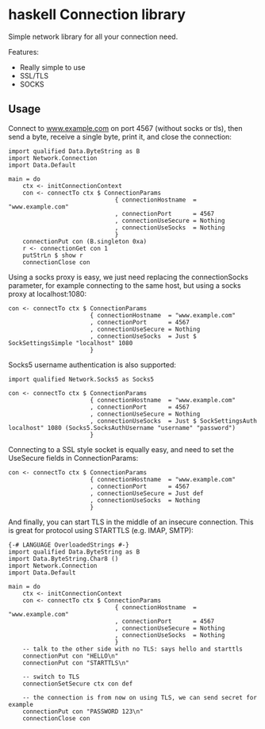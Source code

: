 haskell Connection library
==========================

Simple network library for all your connection need.

Features:

- Really simple to use
- SSL/TLS
- SOCKS

Usage
-----

Connect to www.example.com on port 4567 (without socks or tls), then send a
byte, receive a single byte, print it, and close the connection:

    import qualified Data.ByteString as B
    import Network.Connection
    import Data.Default

    main = do
        ctx <- initConnectionContext
        con <- connectTo ctx $ ConnectionParams
                                  { connectionHostname  = "www.example.com"
                                  , connectionPort      = 4567
                                  , connectionUseSecure = Nothing
                                  , connectionUseSocks  = Nothing
                                  }
        connectionPut con (B.singleton 0xa)
        r <- connectionGet con 1
        putStrLn $ show r
        connectionClose con

Using a socks proxy is easy, we just need replacing the connectionSocks
parameter, for example connecting to the same host, but using a socks
proxy at localhost:1080:

    con <- connectTo ctx $ ConnectionParams
                           { connectionHostname  = "www.example.com"
                           , connectionPort      = 4567
                           , connectionUseSecure = Nothing
                           , connectionUseSocks  = Just $ SockSettingsSimple "localhost" 1080 
                           }

Socks5 username authentication is also supported:

    import qualified Network.Socks5 as Socks5

    con <- connectTo ctx $ ConnectionParams
                           { connectionHostname  = "www.example.com"
                           , connectionPort      = 4567
                           , connectionUseSecure = Nothing
                           , connectionUseSocks  = Just $ SockSettingsAuth localhost" 1080 (Socks5.SocksAuthUsername "username" "password")
                           }

Connecting to a SSL style socket is equally easy, and need to set the UseSecure fields in ConnectionParams:

    con <- connectTo ctx $ ConnectionParams
                           { connectionHostname  = "www.example.com"
                           , connectionPort      = 4567
                           , connectionUseSecure = Just def
                           , connectionUseSocks  = Nothing
                           }

And finally, you can start TLS in the middle of an insecure connection. This is great for
protocol using STARTTLS (e.g. IMAP, SMTP):

    {-# LANGUAGE OverloadedStrings #-}
    import qualified Data.ByteString as B
    import Data.ByteString.Char8 ()
    import Network.Connection
    import Data.Default

    main = do
        ctx <- initConnectionContext
        con <- connectTo ctx $ ConnectionParams
                                  { connectionHostname  = "www.example.com"
                                  , connectionPort      = 4567
                                  , connectionUseSecure = Nothing
                                  , connectionUseSocks  = Nothing
                                  }
        -- talk to the other side with no TLS: says hello and starttls
        connectionPut con "HELLO\n"
        connectionPut con "STARTTLS\n"

        -- switch to TLS
        connectionSetSecure ctx con def

        -- the connection is from now on using TLS, we can send secret for example
        connectionPut con "PASSWORD 123\n"
        connectionClose con

